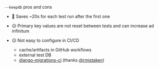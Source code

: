 `--keepdb` pros and cons

- 🎉 Saves ~20s for each test run after the first one

- 😥 Primary key values are not reset between tests and can increase ad infinitum

- 😥 Not easy to configure in CI/CD

    - cache/artifacts in GitHub workflows
    - external test DB
    - <a href="https://github.com/businho/django-migrations-ci">django-migrations-ci</a>
        (thanks <a href="https://twitter.com/rmistaken">@rmistaken</a>)


<aside class="notes">
</aside>
